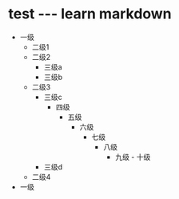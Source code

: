 # test --- learn markdown
- 一级
  - 二级1
  - 二级2
    - 三级a
    - 三级b
  - 二级3
    - 三级c
      - 四级
        - 五级
          - 六级
            - 七级
               - 八级
                  - 九级
                        - 十级
    - 三级d
  - 二级4
- 一级
